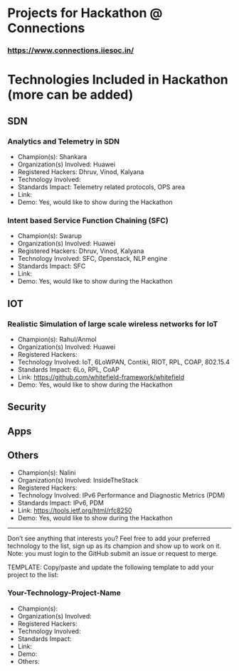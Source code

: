 # Projects for Hackathon @ Connections
### https://www.connections.iiesoc.in/

# Technologies Included in Hackathon (more can be added)

## SDN
### Analytics and Telemetry in SDN
- Champion(s): Shankara 
- Organization(s) Involved: Huawei
- Registered Hackers: Dhruv, Vinod, Kalyana
- Technology Involved: 
- Standards Impact: Telemetry related protocols, OPS area
- Link: 
- Demo: Yes, would like to show during the Hackathon

### Intent based Service Function Chaining (SFC) 
- Champion(s): Swarup 
- Organization(s) Involved: Huawei
- Registered Hackers: Dhruv, Vinod, Kalyana
- Technology Involved: SFC, Openstack, NLP engine
- Standards Impact: SFC 
- Link: 
- Demo: Yes, would like to show during the Hackathon

## IOT
### Realistic Simulation of large scale wireless networks for IoT
- Champion(s): Rahul/Anmol
- Organization(s) Involved: Huawei
- Registered Hackers: 
- Technology Involved: IoT, 6LoWPAN, Contiki, RIOT, RPL, COAP, 802.15.4
- Standards Impact: 6Lo, RPL, CoAP
- Link: https://github.com/whitefield-framework/whitefield
- Demo: Yes, would like to show during the Hackathon

## Security

## Apps

## Others
- Champion(s): Nalini
- Organization(s) Involved: InsideTheStack
- Registered Hackers: 
- Technology Involved: IPv6 Performance and Diagnostic Metrics (PDM)
- Standards Impact: IPv6, PDM
- Link: https://tools.ietf.org/html/rfc8250
- Demo: Yes, would like to show during the Hackathon


---
Don’t see anything that interests you? Feel free to add your preferred technology to the list, sign up as its champion and show up to work on it. 
Note: you must login to the GitHub submit an issue or request to merge. 

TEMPLATE: Copy/paste and update the following template to add your project to the list:

### Your-Technology-Project-Name
- Champion(s): 
- Organization(s) Involved: 
- Registered Hackers: 
- Technology Involved: 
- Standards Impact:
- Link: 
- Demo: 
- Others:

